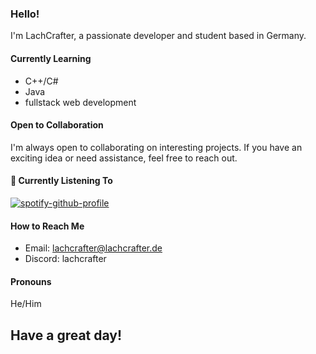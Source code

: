 ### Hello! 

I'm LachCrafter, a passionate developer and student based in Germany.

#### Currently Learning
- C++/C#
- Java
- fullstack web development

#### Open to Collaboration
I'm always open to collaborating on interesting projects. If you have an exciting idea or need assistance, feel free to reach out.

#### 🎵 Currently Listening To
[![spotify-github-profile](https://spotify-github-profile.vercel.app/api/view?uid=313nmwumgcxawim23nzjpcv6zjxq&cover_image=true&theme=natemoo-re&show_offline=true&background_color=121212&interchange=true&bar_color=ff0000&bar_color_cover=false)](https://spotify-github-profile.vercel.app/api/view?uid=313nmwumgcxawim23nzjpcv6zjxq&redirect=true)

#### How to Reach Me
- Email: lachcrafter@lachcrafter.de
- Discord: lachcrafter

#### Pronouns
He/Him


## Have a great day!
